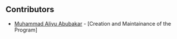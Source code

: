 ## Contributors

* [Muhammad Aliyu Abubakar](https://github.com/mxg-mega) - [Creation and Maintainance of the Program]
